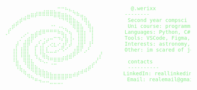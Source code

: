 <pre> <font color="lightgreen"">
⠀⠀⠀⠀⠀⠀⠀⠀⠀⠀⢀⣀⣀⡀⠒⠒⠦⣄⡀⠀⠀⠀⠀⠀⠀⠀         @.werixx
⠀⠀⠀⠀⠀⢀⣤⣶⡾⠿⠿⠿⠿⣿⣿⣶⣦⣄⠙⠷⣤⡀⠀⠀⠀⠀       --------  
⠀⠀⠀⣠⡾⠛⠉⠀⠀⠀⠀⠀⠀⠀⠈⠙⠻⣿⣷⣄⠘⢿⡄⠀⠀⠀        Second year compsci student
⠀⢀⡾⠋⠀⠀⠀⠀⠀⠀⠀⠀⠐⠂⠠⢄⡀⠈⢿⣿⣧⠈⢿⡄⠀⠀        Uni course: programming and algorithms
⢀⠏⠀⠀⠀⢀⠄⣀⣴⣾⠿⠛⠛⠛⠷⣦⡙⢦⠀⢻⣿⡆⠘⡇⠀⠀       Languages: Python, C#, Java, Html
⠀⠀⠀⠀⡐⢁⣴⡿⠋⢀⠠⣠⠤⠒⠲⡜⣧⢸⠄⢸⣿⡇⠀⡇⠀⠀       Tools: VSCode, Figma, Photoshop
⠀⠀⠀⡼⠀⣾⡿⠁⣠⢃⡞⢁⢔⣆⠔⣰⠏⡼⠀⣸⣿⠃⢸⠃⠀⠀       Interests: astronomy, calisthenics, jungle music & machine learning
⠀⠀⢰⡇⢸⣿⡇⠀⡇⢸⡇⣇⣀⣠⠔⠫⠊⠀⣰⣿⠏⡠⠃⠀⠀⢀       Other: im scared of job market<3
⠀⠀⢸⡇⠸⣿⣷⠀⢳⡈⢿⣦⣀⣀⣀⣠⣴⣾⠟⠁⠀⠀⠀⠀⢀⡎
⠀⠀⠘⣷⠀⢻⣿⣧⠀⠙⠢⠌⢉⣛⠛⠋⠉⠀⠀⠀⠀⠀⠀⣠⠎⠀        contacts
⠀⠀⠀⠹⣧⡀⠻⣿⣷⣄⡀⠀⠀⠀⠀⠀⠀⠀⠀⠀⢀⣠⡾⠃⠀⠀        ----------
⠀⠀⠀⠀⠈⠻⣤⡈⠻⢿⣿⣷⣦⣤⣤⣤⣤⣤⣴⡾⠛⠉⠀⠀         LinkedIn: reallinkedin
⠀⠀⠀⠀⠀⠀⠈⠙⠶⢤⣈⣉⠛⠛⠛⠛⠋⠉⠀⠀⠀⠀⠀⠀⠀         Email: realemail@gmail.com⠀
⠀⠀⠀⠀⠀⠀⠀⠀⠀⠀⠀⠀⠉⠉⠉⠁⠀⠀⠀
</font>
</pre>
⠀⠀⠀⠀⠀⠀⠀
